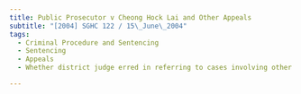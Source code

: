 ```yaml
---
title: Public Prosecutor v Cheong Hock Lai and Other Appeals 
subtitle: "[2004] SGHC 122 / 15\_June\_2004"
tags:
  - Criminal Procedure and Sentencing
  - Sentencing
  - Appeals
  - Whether district judge erred in referring to cases involving other market misconduct where no direct sentencing precedent existed

---
```


